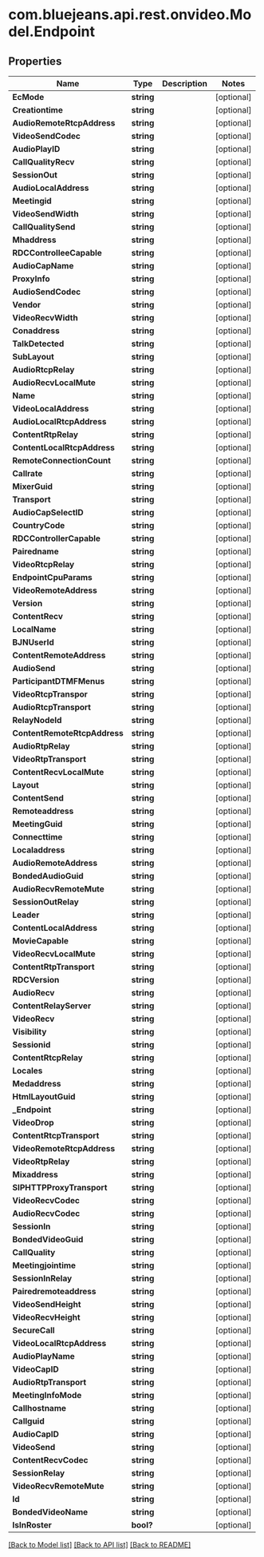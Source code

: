 # com.bluejeans.api.rest.onvideo.Model.Endpoint
## Properties

Name | Type | Description | Notes
------------ | ------------- | ------------- | -------------
**EcMode** | **string** |  | [optional] 
**Creationtime** | **string** |  | [optional] 
**AudioRemoteRtcpAddress** | **string** |  | [optional] 
**VideoSendCodec** | **string** |  | [optional] 
**AudioPlayID** | **string** |  | [optional] 
**CallQualityRecv** | **string** |  | [optional] 
**SessionOut** | **string** |  | [optional] 
**AudioLocalAddress** | **string** |  | [optional] 
**Meetingid** | **string** |  | [optional] 
**VideoSendWidth** | **string** |  | [optional] 
**CallQualitySend** | **string** |  | [optional] 
**Mhaddress** | **string** |  | [optional] 
**RDCControlleeCapable** | **string** |  | [optional] 
**AudioCapName** | **string** |  | [optional] 
**ProxyInfo** | **string** |  | [optional] 
**AudioSendCodec** | **string** |  | [optional] 
**Vendor** | **string** |  | [optional] 
**VideoRecvWidth** | **string** |  | [optional] 
**Conaddress** | **string** |  | [optional] 
**TalkDetected** | **string** |  | [optional] 
**SubLayout** | **string** |  | [optional] 
**AudioRtcpRelay** | **string** |  | [optional] 
**AudioRecvLocalMute** | **string** |  | [optional] 
**Name** | **string** |  | [optional] 
**VideoLocalAddress** | **string** |  | [optional] 
**AudioLocalRtcpAddress** | **string** |  | [optional] 
**ContentRtpRelay** | **string** |  | [optional] 
**ContentLocalRtcpAddress** | **string** |  | [optional] 
**RemoteConnectionCount** | **string** |  | [optional] 
**Callrate** | **string** |  | [optional] 
**MixerGuid** | **string** |  | [optional] 
**Transport** | **string** |  | [optional] 
**AudioCapSelectID** | **string** |  | [optional] 
**CountryCode** | **string** |  | [optional] 
**RDCControllerCapable** | **string** |  | [optional] 
**Pairedname** | **string** |  | [optional] 
**VideoRtcpRelay** | **string** |  | [optional] 
**EndpointCpuParams** | **string** |  | [optional] 
**VideoRemoteAddress** | **string** |  | [optional] 
**Version** | **string** |  | [optional] 
**ContentRecv** | **string** |  | [optional] 
**LocalName** | **string** |  | [optional] 
**BJNUserId** | **string** |  | [optional] 
**ContentRemoteAddress** | **string** |  | [optional] 
**AudioSend** | **string** |  | [optional] 
**ParticipantDTMFMenus** | **string** |  | [optional] 
**VideoRtcpTranspor** | **string** |  | [optional] 
**AudioRtcpTransport** | **string** |  | [optional] 
**RelayNodeId** | **string** |  | [optional] 
**ContentRemoteRtcpAddress** | **string** |  | [optional] 
**AudioRtpRelay** | **string** |  | [optional] 
**VideoRtpTransport** | **string** |  | [optional] 
**ContentRecvLocalMute** | **string** |  | [optional] 
**Layout** | **string** |  | [optional] 
**ContentSend** | **string** |  | [optional] 
**Remoteaddress** | **string** |  | [optional] 
**MeetingGuid** | **string** |  | [optional] 
**Connecttime** | **string** |  | [optional] 
**Localaddress** | **string** |  | [optional] 
**AudioRemoteAddress** | **string** |  | [optional] 
**BondedAudioGuid** | **string** |  | [optional] 
**AudioRecvRemoteMute** | **string** |  | [optional] 
**SessionOutRelay** | **string** |  | [optional] 
**Leader** | **string** |  | [optional] 
**ContentLocalAddress** | **string** |  | [optional] 
**MovieCapable** | **string** |  | [optional] 
**VideoRecvLocalMute** | **string** |  | [optional] 
**ContentRtpTransport** | **string** |  | [optional] 
**RDCVersion** | **string** |  | [optional] 
**AudioRecv** | **string** |  | [optional] 
**ContentRelayServer** | **string** |  | [optional] 
**VideoRecv** | **string** |  | [optional] 
**Visibility** | **string** |  | [optional] 
**Sessionid** | **string** |  | [optional] 
**ContentRtcpRelay** | **string** |  | [optional] 
**Locales** | **string** |  | [optional] 
**Medaddress** | **string** |  | [optional] 
**HtmlLayoutGuid** | **string** |  | [optional] 
**_Endpoint** | **string** |  | [optional] 
**VideoDrop** | **string** |  | [optional] 
**ContentRtcpTransport** | **string** |  | [optional] 
**VideoRemoteRtcpAddress** | **string** |  | [optional] 
**VideoRtpRelay** | **string** |  | [optional] 
**Mixaddress** | **string** |  | [optional] 
**SIPHTTPProxyTransport** | **string** |  | [optional] 
**VideoRecvCodec** | **string** |  | [optional] 
**AudioRecvCodec** | **string** |  | [optional] 
**SessionIn** | **string** |  | [optional] 
**BondedVideoGuid** | **string** |  | [optional] 
**CallQuality** | **string** |  | [optional] 
**Meetingjointime** | **string** |  | [optional] 
**SessionInRelay** | **string** |  | [optional] 
**Pairedremoteaddress** | **string** |  | [optional] 
**VideoSendHeight** | **string** |  | [optional] 
**VideoRecvHeight** | **string** |  | [optional] 
**SecureCall** | **string** |  | [optional] 
**VideoLocalRtcpAddress** | **string** |  | [optional] 
**AudioPlayName** | **string** |  | [optional] 
**VideoCapID** | **string** |  | [optional] 
**AudioRtpTransport** | **string** |  | [optional] 
**MeetingInfoMode** | **string** |  | [optional] 
**Callhostname** | **string** |  | [optional] 
**Callguid** | **string** |  | [optional] 
**AudioCapID** | **string** |  | [optional] 
**VideoSend** | **string** |  | [optional] 
**ContentRecvCodec** | **string** |  | [optional] 
**SessionRelay** | **string** |  | [optional] 
**VideoRecvRemoteMute** | **string** |  | [optional] 
**Id** | **string** |  | [optional] 
**BondedVideoName** | **string** |  | [optional] 
**IsInRoster** | **bool?** |  | [optional] 

[[Back to Model list]](../README.md#documentation-for-models) [[Back to API list]](../README.md#documentation-for-api-endpoints) [[Back to README]](../README.md)

